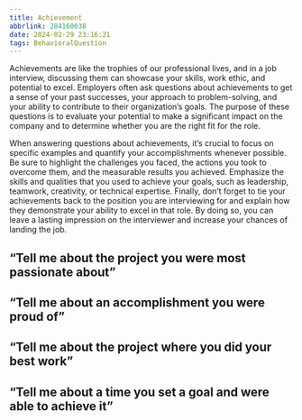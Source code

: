 ```yaml
---
title: Achievement
abbrlink: 284160038
date: 2024-02-29 23:16:21
tags: BehavioralQuestion
---
```

Achievements are like the trophies of our professional lives, and in a job interview, discussing them can showcase your skills, work ethic, and potential to excel. Employers often ask questions about achievements to get a sense of your past successes, your approach to problem-solving, and your ability to contribute to their organization’s goals. The purpose of these questions is to evaluate your potential to make a significant impact on the company and to determine whether you are the right fit for the role.

When answering questions about achievements, it’s crucial to focus on specific examples and quantify your accomplishments whenever possible. Be sure to highlight the challenges you faced, the actions you took to overcome them, and the measurable results you achieved. Emphasize the skills and qualities that you used to achieve your goals, such as leadership, teamwork, creativity, or technical expertise. Finally, don’t forget to tie your achievements back to the position you are interviewing for and explain how they demonstrate your ability to excel in that role. By doing so, you can leave a lasting impression on the interviewer and increase your chances of landing the job.
<!--more-->

## “Tell me about the project you were most passionate about”

## “Tell me about an accomplishment you were proud of”

## “Tell me about the project where you did your best work”

## “Tell me about a time you set a goal and were able to achieve it”

